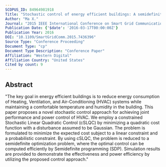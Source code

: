 ```yaml
---
SCOPUS_ID: 84964981918
Title: "Stochastic control of energy efficient buildings: A semidefinite programming approach"
Author: "Ma X."
Journal: "2015 IEEE International Conference on Smart Grid Communications, SmartGridComm 2015"
Publication Date: {'$date': '2016-03-17T00:00:00Z'}
Publication Year: 2016
DOI: "10.1109/SmartGridComm.2015.7436396"
Source Type: "Conference Proceeding"
Document Type: "cp"
Document Type Description: "Conference Paper"
Affiliation: "Western Digital"
Affiliation Country: "United States"
Cited by count: 9
---
```


## Abstract
"The key goal in energy efficient buildings is to reduce energy consumption of Heating, Ventilation, and Air-Conditioning (HVAC) systems while maintaining a comfortable temperature and humidity in the building. This paper proposes a novel stochastic control approach for achieving joint performance and power control of HVAC. We employ a constrained Stochastic Linear Quadratic Control (cSLQC) by minimizing a quadratic cost function with a disturbance assumed to be Gaussian. The problem is formulated to minimize the expected cost subject to a linear constraint and a probabilistic constraint. By using cSLQC, the problem is reduced to a semidefinite optimization problem, where the optimal control can be computed efficiently by Semidefinite programming (SDP). Simulation results are provided to demonstrate the effectiveness and power efficiency by utilizing the proposed control approach."

